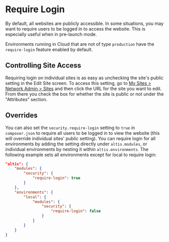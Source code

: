 # Require Login

By default, all websites are publicly accessible. In some situations, you may want to require users to be logged in to access the website. This is especially useful when in pre-launch mode.

Environments running in Cloud that are not of type `production` have the `require-login` feature enabled by default.

## Controlling Site Access

Requiring login on individual sites is as easy as unchecking the site's public setting in the Edit Site screen. To access this setting, go to [My Sites > Network Admin > Sites](internal://network-admin/sites.php) and then click the URL for the site you want to edit. From there you check the box for whether the site is public or not under the "Attributes" section.

## Overrides

You can also set the `security.require-login` setting to `true` in `composer.json` to require all users to be logged in to view the website (this will override individual sites' public setting). You can require login for all environments by adding the setting directly under `altis.modules`, or individual environments by nesting it within `altis.environments`. The following example sets all environments except for local to require login:

```json
"altis": {
	"modules": {
		"security": {
			"require-login": true
		}
	},
	"environments": {
		"local": {
			"modules": {
				"security": {
					"require-login": false
				}
			}
		}
	}
}
```
